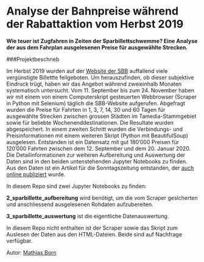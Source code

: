 # Analyse der Bahnpreise während der Rabattaktion vom Herbst 2019

**Wie teuer ist Zugfahren in Zeiten der Sparbillettschwemme? Eine Analyse der aus dem Fahrplan ausgelesenen Preise für ausgewählte Strecken.**

###Projektbeschrieb

Im Herbst 2019 wurden auf der [Website der SBB](https://www.sbb.ch) auffallend viele vergünstigte Billettte feilgeboten. Um herauszufinden, ob dieser subjektive Eindruck trügt, haben wir das Angebot während zweieinhalb Monaten systematisch untersucht. Vom 11. September bis zum 24. November haben wir mit einem von einem Computerskript gesteuerten Webbrowser (Scraper in Python mit Selenium) täglich die SBB-Website aufgerufen. Abgefragt wurden die Preise für Fahrten in 1, 3, 7, 14, 30 und 60 Tagen für ausgewählte Strecken zwischen grossen Städten im Tamedia-Stammgebiet sowie für beliebte Wochenenddestinationen. Die Resultate wurden abgespeichert. In einem zweiten Schritt wurden die Verbindungs- und Preisinformationen mit einem weiteren Skript (Python mit BeautifulSoup) ausgelesen. Entstanden ist ein Datensatz mit gut 180’000 Preisen für 120’000 Fahrten zwischen dem 12. September und dem 20. Januar 2020. Die Detailinformationen zur weiteren Aufbereitung und Auswertung der Daten sind in den beiden untenstehenden Jupyter Notebooks zu finden. Aus den Daten ist ein Artikel für die Sonntagszeitung entstanden, der [auch online publiziert](https://www.tagesanzeiger.ch/wirtschaft/die-sbb-ueberschwemmen-den-markt-mit-sparbilletten/story/11571463) wurde. 

In diesem Repo sind zwei Jupyter Notebooks zu finden: 

**2_sparbillette_aufbereitung** wird benötigt, um die vom Scraper gesicherten und anschliessend ausgelesenen Rohdaten aufzubereiten. 

**3_sparbillette_auswertung** ist die eigentliche Datenauswertung. 

In diesem Repo nicht enthalten ist der Scraper sowie das Skript zum Auslesen der Daten aus den HTML-Dateien. Beide sind auf Nachfrage verfügbar. 

Autor: [Mathias Born](mailto:mathias.born@tamedia.ch)
